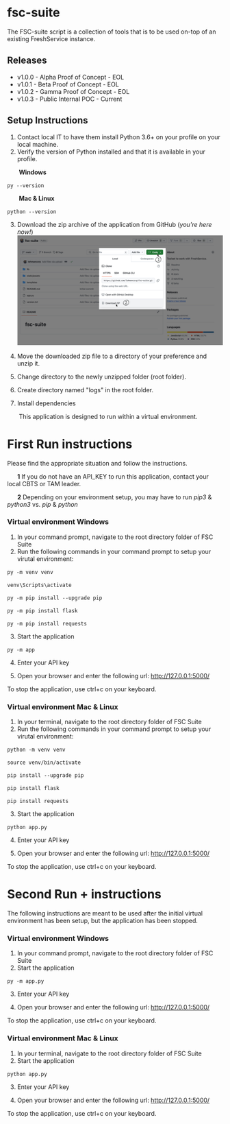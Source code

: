# fsc-suite
The FSC-suite script is a collection of tools that is to be used on-top of an existing FreshService instance.

## Releases
 - v1.0.0 - Alpha Proof of Concept - EOL
 - v1.0.1 - Beta Proof of Concept - EOL
 - v1.0.2 - Gamma Proof of Concept - EOL
 - v1.0.3 - Public Internal POC - Current

## Setup Instructions
1. Contact local IT to have them install Python 3.6+ on your profile on your local machine.
2. Verify the version of Python installed and that it is available in your profile.

&nbsp;&nbsp;&nbsp;&nbsp;&nbsp;&nbsp; **Windows**
```
py --version
```

&nbsp;&nbsp;&nbsp;&nbsp;&nbsp;&nbsp; **Mac & Linux**
```
python --version
```
   
3. Download the zip archive of the application from GitHub (_you're here now!_)
![Screenshot of a comment on a GitHub issue showing an image, added in the Markdown, of an Octocat smiling and raising a tentacle.](static/assets/images/download_instructions.jpg)

4. Move the downloaded zip file to a directory of your preference and unzip it.
5. Change directory to the newly unzipped folder (root folder).
6. Create directory named "logs" in the root folder.
   
7. Install dependencies
   
&nbsp;&nbsp;&nbsp;&nbsp;&nbsp;&nbsp; This application is designed to run within a virtual environment.


# First Run instructions 
Please find the appropriate situation and follow the instructions.

&nbsp;&nbsp;&nbsp;&nbsp;&nbsp;&nbsp;**1** If you do not have an API_KEY to run this application, contact your local CBTS or TAM leader.

&nbsp;&nbsp;&nbsp;&nbsp;&nbsp;&nbsp;**2** Depending on your environment setup, you may have to run _pip3_ & _python3_ vs. _pip_ & _python_



### Virtual environment Windows
1. In your command prompt, navigate to the root directory folder of FSC Suite
2. Run the following commands in your command prompt to setup your virutal environment:

```
py -m venv venv
```
```
venv\Scripts\activate
```
```
py -m pip install --upgrade pip
```
```
py -m pip install flask
```
```
py -m pip install requests
```
3. Start the application
```
py -m app
```
4. Enter your API key

5. Open your browser and enter the following url: http://127.0.0.1:5000/

To stop the application, use ctrl+c on your keyboard.


### Virtual environment Mac & Linux
1. In your terminal, navigate to the root directory folder of FSC Suite
2. Run the following commands in your command prompt to setup your virutal environment:
```
python -m venv venv
```
```
source venv/bin/activate
```
```
pip install --upgrade pip
```
```
pip install flask
```
```
pip install requests
```
3. Start the application
```
python app.py
```
4. Enter your API key

5. Open your browser and enter the following url: http://127.0.0.1:5000/

To stop the application, use ctrl+c on your keyboard.


# Second Run + instructions 
The following instructions are meant to be used after the initial virtual environment has been setup, but the application has been stopped.

### Virtual environment Windows
1. In your command prompt, navigate to the root directory folder of FSC Suite
2. Start the application
```
py -m app.py
```
3. Enter your API key

4. Open your browser and enter the following url: http://127.0.0.1:5000/

To stop the application, use ctrl+c on your keyboard.

### Virtual environment Mac & Linux
1. In your terminal, navigate to the root directory folder of FSC Suite
2. Start the application
```
python app.py
```
3. Enter your API key

4. Open your browser and enter the following url: http://127.0.0.1:5000/

To stop the application, use ctrl+c on your keyboard.
